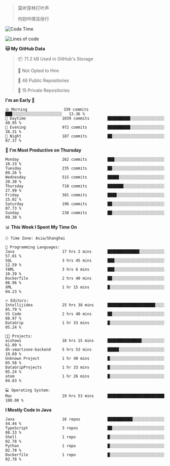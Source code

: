 > 莫听穿林打叶声
> 
> 何妨吟啸且徐行

<!-- ![Github Stats](https://github-readme-stats.vercel.app/api?username=catch6&count_private=true&show_icons=true&theme=gruvbox) -->

<!-- ![Top Langs](https://github-readme-stats.vercel.app/api/top-langs/?username=catch6&layout=compact) -->

<!--START_SECTION:waka-->
![Code Time](http://img.shields.io/badge/Code%20Time-1%2C028%20hrs%2037%20mins-blue)

![Lines of code](https://img.shields.io/badge/From%20Hello%20World%20I%27ve%20Written-9.3%20million%20lines%20of%20code-blue)

**🐱 My GitHub Data** 

> 📦 71.2 kB Used in GitHub's Storage 
 > 
> 🚫 Not Opted to Hire
 > 
> 📜 46 Public Repositories 
 > 
> 🔑 15 Private Repositories 
 > 
**I'm an Early 🐤** 

```text
🌞 Morning                339 commits         ███░░░░░░░░░░░░░░░░░░░░░░   13.36 % 
🌆 Daytime                1039 commits        ██████████░░░░░░░░░░░░░░░   40.95 % 
🌃 Evening                972 commits         ██████████░░░░░░░░░░░░░░░   38.31 % 
🌙 Night                  187 commits         ██░░░░░░░░░░░░░░░░░░░░░░░   07.37 % 
```
📅 **I'm Most Productive on Thursday** 

```text
Monday                   262 commits         ███░░░░░░░░░░░░░░░░░░░░░░   10.33 % 
Tuesday                  235 commits         ██░░░░░░░░░░░░░░░░░░░░░░░   09.26 % 
Wednesday                515 commits         █████░░░░░░░░░░░░░░░░░░░░   20.30 % 
Thursday                 710 commits         ███████░░░░░░░░░░░░░░░░░░   27.99 % 
Friday                   381 commits         ████░░░░░░░░░░░░░░░░░░░░░   15.02 % 
Saturday                 196 commits         ██░░░░░░░░░░░░░░░░░░░░░░░   07.73 % 
Sunday                   238 commits         ██░░░░░░░░░░░░░░░░░░░░░░░   09.38 % 
```


📊 **This Week I Spent My Time On** 

```text
🕑︎ Time Zone: Asia/Shanghai

💬 Programming Languages: 
Java                     17 hrs 2 mins       ██████████████░░░░░░░░░░░   57.01 % 
SQL                      3 hrs 45 mins       ███░░░░░░░░░░░░░░░░░░░░░░   12.59 % 
YAML                     3 hrs 6 mins        ███░░░░░░░░░░░░░░░░░░░░░░   10.39 % 
Dockerfile               2 hrs 40 mins       ██░░░░░░░░░░░░░░░░░░░░░░░   08.96 % 
XML                      1 hr 15 mins        █░░░░░░░░░░░░░░░░░░░░░░░░   04.23 % 

🔥 Editors: 
Intellijidea             25 hrs 38 mins      █████████████████████░░░░   85.79 % 
VS Code                  2 hrs 40 mins       ██░░░░░░░░░░░░░░░░░░░░░░░   08.97 % 
DataGrip                 1 hr 33 mins        █░░░░░░░░░░░░░░░░░░░░░░░░   05.24 % 

🐱‍💻 Projects: 
aishows                  18 hrs 15 mins      ███████████████░░░░░░░░░░   61.09 % 
dh-smartzone-backend     5 hrs 53 mins       █████░░░░░░░░░░░░░░░░░░░░   19.69 % 
Unknown Project          1 hr 40 mins        █░░░░░░░░░░░░░░░░░░░░░░░░   05.58 % 
DataGripProjects         1 hr 33 mins        █░░░░░░░░░░░░░░░░░░░░░░░░   05.24 % 
atom                     1 hr 26 mins        █░░░░░░░░░░░░░░░░░░░░░░░░   04.83 % 

💻 Operating System: 
Mac                      29 hrs 53 mins      █████████████████████████   100.00 % 
```

**I Mostly Code in Java** 

```text
Java                     16 repos            ███████████░░░░░░░░░░░░░░   44.44 % 
TypeScript               3 repos             ██░░░░░░░░░░░░░░░░░░░░░░░   08.33 % 
Shell                    1 repo              █░░░░░░░░░░░░░░░░░░░░░░░░   02.78 % 
Python                   1 repo              █░░░░░░░░░░░░░░░░░░░░░░░░   02.78 % 
Dockerfile               1 repo              █░░░░░░░░░░░░░░░░░░░░░░░░   02.78 % 
```




<!--END_SECTION:waka-->
